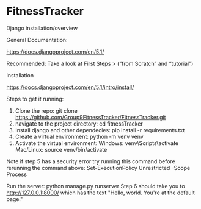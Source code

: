 # FitnessTracker

Django installation/overview


General Documentation:

https://docs.djangoproject.com/en/5.1/ 

Recommended: Take a look at First Steps > (“from Scratch” and “tutorial”)



Installation

https://docs.djangoproject.com/en/5.1/intro/install/ 


Steps to get it running:
1. Clone the repo: git clone https://github.com/Group9FitnessTracker/FitnessTracker.git
2. navigate to the project directory: cd fitnessTracker
3. Install django and other dependecies: pip install -r requirements.txt
4. Create a virtual environment: python -m venv venv
5. Activate the virtual environment:
Windows:
venv\Scripts\activate
Mac/Linux:
source venv/bin/activate

Note if step 5 has a security error try running this command before rerunning the command above: Set-ExecutionPolicy Unrestricted -Scope Process

Run the server: python manage.py runserver
Step 6 should take you to http://127.0.0.1:8000/ which has the text "Hello, world. You're at the default page."
